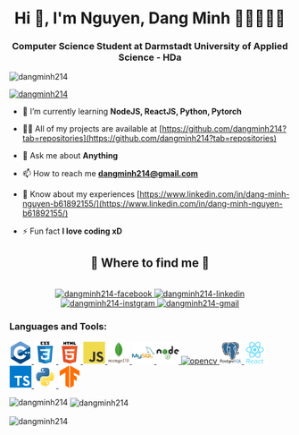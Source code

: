 <h1 align="center">Hi 👋, I'm Nguyen, Dang Minh 🐉👨‍💻🧙‍♀️</h1>
<h3 align="center">Computer Science Student at Darmstadt University of Applied Science - HDa</h3>

<p align="left"> <img src="https://komarev.com/ghpvc/?username=dangminh214&label=Profile%20views&color=0e75b6&style=flat" alt="dangminh214" /> </p>

<p align="left"> <a href="https://github.com/ryo-ma/github-profile-trophy"><img src="https://github-profile-trophy.vercel.app/?username=dangminh214" alt="dangminh214" /></a> </p>

- 🌱 I’m currently learning **NodeJS, ReactJS, Python, Pytorch**

- 👨‍💻 All of my projects are available at [https://github.com/dangminh214?tab=repositories](https://github.com/dangminh214?tab=repositories)

- 💬 Ask me about **Anything**

- 📫 How to reach me **dangminh214@gmail.com**

- 📄 Know about my experiences [https://www.linkedin.com/in/dang-minh-nguyen-b61892155/](https://www.linkedin.com/in/dang-minh-nguyen-b61892155/)

- ⚡ Fun fact **I love coding xD**

<h2 align="center">👾 Where to find me 👾</h2>
<br>
<!-- https://icons8.com -->
<div align="center">
  <a href="https://www.facebook.com/dangminh.nguyen.904" target="blank">
    <img src="https://img.icons8.com/bubbles/100/000000/facebook-new.png" alt="dangminh214-facebook" />
  </a>
  <a href="https://www.linkedin.com/in/dang-minh-nguyen-b61892155/" target="blank">
    <img src="https://img.icons8.com/bubbles/100/000000/linkedin.png" alt="dangminh214-linkedin" />
  </a>
  <a href="https://www.instagram.com/dangminh______/" target="blank">
    <img src="https://img.icons8.com/bubbles/100/000000/instagram.png" alt="dangminh214-instgram" />
  </a>
  <a href="dangminh214@gmail.com" target="top">
    <img src="https://img.icons8.com/bubbles/100/000000/apple-mail.png" alt="dangminh214-gmail" />
  </a>
</div>

<h3 align="left">Languages and Tools:</h3>
<p align="left">
  <a href="https://www.w3schools.com/cpp/" target="_blank" rel="noreferrer">
    <img src="https://raw.githubusercontent.com/devicons/devicon/master/icons/cplusplus/cplusplus-original.svg" alt="cplusplus" width="40" height="40"/>
  </a>
  <a href="https://www.w3schools.com/css/" target="_blank" rel="noreferrer">
    <img src="https://raw.githubusercontent.com/devicons/devicon/master/icons/css3/css3-original-wordmark.svg" alt="css3" width="40" height="40"/>
  </a>
  <a href="https://www.w3.org/html/" target="_blank" rel="noreferrer">
    <img src="https://raw.githubusercontent.com/devicons/devicon/master/icons/html5/html5-original-wordmark.svg" alt="html5" width="40" height="40"/>
  </a>
  <a href="https://developer.mozilla.org/en-US/docs/Web/JavaScript" target="_blank" rel="noreferrer">
    <img src="https://raw.githubusercontent.com/devicons/devicon/master/icons/javascript/javascript-original.svg" alt="javascript" width="40" height="40"/>
  </a>
  <a href="https://www.mongodb.com/" target="_blank" rel="noreferrer">
    <img src="https://raw.githubusercontent.com/devicons/devicon/master/icons/mongodb/mongodb-original-wordmark.svg" alt="mongodb" width="40" height="40"/>
  </a>
  <a href="https://www.mysql.com/" target="_blank" rel="noreferrer">
    <img src="https://raw.githubusercontent.com/devicons/devicon/master/icons/mysql/mysql-original-wordmark.svg" alt="mysql" width="40" height="40"/>
  </a>
  <a href="https://nodejs.org" target="_blank" rel="noreferrer">
    <img src="https://raw.githubusercontent.com/devicons/devicon/master/icons/nodejs/nodejs-original-wordmark.svg" alt="nodejs" width="40" height="40"/>
  </a>
  <a href="https://opencv.org/" target="_blank" rel="noreferrer">
    <img src="https://www.vectorlogo.zone/logos/opencv/opencv-icon.svg" alt="opencv" width="40" height="40"/>
  </a>
  <a href="https://www.postgresql.org" target="_blank" rel="noreferrer">
    <img src="https://raw.githubusercontent.com/devicons/devicon/master/icons/postgresql/postgresql-original-wordmark.svg" alt="postgresql" width="40" height="40"/>
  </a>
  <a href="https://reactjs.org/" target="_blank" rel="noreferrer">
    <img src="https://raw.githubusercontent.com/devicons/devicon/master/icons/react/react-original-wordmark.svg" alt="react" width="40" height="40"/>
  </a>
  <a href="https://www.typescriptlang.org/" target="_blank" rel="noreferrer">
    <img src="https://raw.githubusercontent.com/devicons/devicon/master/icons/typescript/typescript-original.svg" alt="typescript" width="40" height="40"/>
  </a>
  <a href="https://www.python.org/" target="_blank" rel="noreferrer">
    <img src="https://raw.githubusercontent.com/devicons/devicon/master/icons/python/python-original.svg" alt="python" width="40" height="40"/>
  </a>
  <a href="https://www.tensorflow.org/" target="_blank" rel="noreferrer">
    <img src="https://raw.githubusercontent.com/devicons/devicon/master/icons/tensorflow/tensorflow-original.svg" alt="tensorflow" width="40" height="40"/>
  </a>
</p>

<p><img align="left" src="https://github-readme-stats.vercel.app/api/top-langs?username=dangminh214&show_icons=true&locale=en&layout=compact" alt="dangminh214" /></p>

<p>&nbsp;<img align="center" src="https://github-readme-stats.vercel.app/api?username=dangminh214&show_icons=true&locale=en" alt="dangminh214" /></p>

<p><img align="center" src="https://github-readme-streak-stats.herokuapp.com/?user=dangminh214&" alt="dangminh214" /></p>
